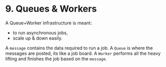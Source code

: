 # 9. Queues & Workers

A Queue+Worker infrastructure is meant:

* to run asynchronous jobs,
* scale up & down easily.

A `message` contains the data required to run a job. A `Queue` is where the messages are posted, its like a job board. A `Worker` performs all the heavy lifting and finishes the job based on the `message`.


